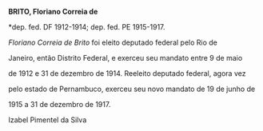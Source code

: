 **BRITO, Floriano Correia de**



\*dep. fed. DF 1912-1914; dep. fed. PE 1915-1917.



*Floriano Correia de Brito* foi eleito deputado federal pelo Rio de

Janeiro, então Distrito Federal, e exerceu seu mandato entre 9 de maio

de 1912 e 31 de dezembro de 1914. Reeleito deputado federal, agora vez

pelo estado de Pernambuco, exerceu seu novo mandato de 19 de junho de

1915 a 31 de dezembro de 1917.



Izabel Pimentel da Silva



